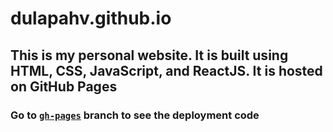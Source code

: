 # dulapahv.github.io

## This is my personal website. It is built using HTML, CSS, JavaScript, and ReactJS. It is hosted on GitHub Pages

### Go to [`gh-pages`](https://github.com/dulapahv/dulapahv.github.io/tree/gh-pages) branch to see the deployment code
